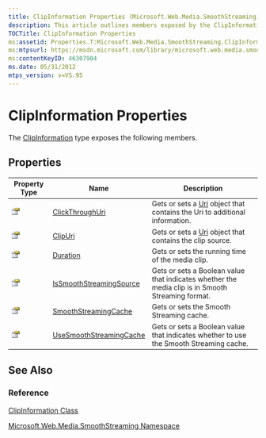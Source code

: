 ```yaml
---
title: ClipInformation Properties (Microsoft.Web.Media.SmoothStreaming)
description: This article outlines members exposed by the ClipInformation properties. There are also links to reference materials.
TOCTitle: ClipInformation Properties
ms:assetid: Properties.T:Microsoft.Web.Media.SmoothStreaming.ClipInformation
ms:mtpsurl: https://msdn.microsoft.com/library/microsoft.web.media.smoothstreaming.clipinformation_properties(v=VS.95)
ms:contentKeyID: 46307904
ms.date: 05/31/2012
mtps_version: v=VS.95
---
```


# ClipInformation Properties

The [ClipInformation](clipinformation-class-microsoft-web-media-smoothstreaming_1.md) type exposes the following members.

## Properties

|Property Type|Name|Description|
|--- |--- |--- |
|![Public property](images/Ff728140.pubproperty(en-us,VS.90).gif "Public property")|[ClickThroughUri](clipinformation-clickthroughuri-property-microsoft-web-media-smoothstreaming_1.md)|Gets or sets a [Uri](https://msdn.microsoft.com/library/txt7706a(v=vs.95)) object that contains the Uri to additional information.|
|![Public property](images/Ff728140.pubproperty(en-us,VS.90).gif "Public property")|[ClipUri](clipinformation-clipuri-property-microsoft-web-media-smoothstreaming_1.md)|Gets or sets a [Uri](https://msdn.microsoft.com/library/txt7706a(v=vs.95)) object that contains the clip source.|
|![Public property](images/Ff728140.pubproperty(en-us,VS.90).gif "Public property")|[Duration](clipinformation-duration-property-microsoft-web-media-smoothstreaming_1.md)|Gets or sets the running time of the media clip.|
|![Public property](images/Ff728140.pubproperty(en-us,VS.90).gif "Public property")|[IsSmoothStreamingSource](clipinformation-issmoothstreamingsource-property-microsoft-web-media-smoothstreaming_1.md)|Gets or sets a Boolean value that indicates whether the media clip is in Smooth Streaming format.|
|![Public property](images/Ff728140.pubproperty(en-us,VS.90).gif "Public property")|[SmoothStreamingCache](clipinformation-smoothstreamingcache-property-microsoft-web-media-smoothstreaming_1.md)|Gets or sets the Smooth Streaming cache.|
|![Public property](images/Ff728140.pubproperty(en-us,VS.90).gif "Public property")|[UseSmoothStreamingCache](clipinformation-usesmoothstreamingcache-property-microsoft-web-media-smoothstreaming_1.md)|Gets or sets a Boolean value that indicates whether to use the Smooth Streaming cache.|

## See Also

### Reference

[ClipInformation Class](clipinformation-class-microsoft-web-media-smoothstreaming_1.md)

[Microsoft.Web.Media.SmoothStreaming Namespace](microsoft-web-media-smoothstreaming-namespace_1.md)

